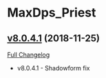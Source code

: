 # MaxDps_Priest

## [v8.0.4.1](https://github.com/kaminaris/MaxDps-Priest/tree/v8.0.4.1) (2018-11-25)
[Full Changelog](https://github.com/kaminaris/MaxDps-Priest/compare/v8.0.4...v8.0.4.1)

- v8.0.4.1 - Shadowform fix  
